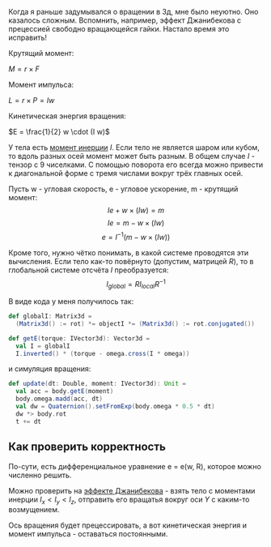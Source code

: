 Когда я раньше задумывался о вращении в 3д, мне было неуютно. Оно казалось сложным. Вспомнить, например, эффект Джанибекова с прецессией свободно вращающейся гайки. Настало время это исправить!

Крутящий момент:

$M = r \times F$

Момент импульса:

$L = r \times P = I w$

Кинетическая энергия вращения:

$E = \frac{1}{2} w \cdot (I w)$



У тела есть [момент инерции](https://ru.wikipedia.org/wiki/%D0%9C%D0%BE%D0%BC%D0%B5%D0%BD%D1%82_%D0%B8%D0%BD%D0%B5%D1%80%D1%86%D0%B8%D0%B8) $I$. Если тело не является шаром или кубом, то вдоль разных осей момент может быть разным. В общем случае $I$ - тензор с 9 чиселками. С помощью поворота его всегда можно привести к диагональной форме с тремя числами вокруг трёх главных осей.

Пусть w - угловая скорость, e - угловое ускорение, m - крутящий момент:
$$I e + w \times (I w) = m$$
$$I e = m - w \times (I w) $$
$$e = I^{-1} (m - w \times (I w)) $$

Кроме того, нужно чётко понимать, в какой системе проводятся эти вычисления. Если тело как-то повёрнуто (допустим, матрицей $R$), то в глобальной системе отсчёта $I$ преобразуется: $$ I_{global} = R I_{local} R^{-1} $$

В виде кода у меня получилось так:

```scala
def globalI: Matrix3d =
  (Matrix3d() := rot) *= objectI *= (Matrix3d() := rot.conjugated())
```

```scala
def getE(torque: IVector3d): Vector3d =
  val I = globalI
  I.inverted() * (torque - omega.cross(I * omega))
```
и симуляция вращения:

```scala
def update(dt: Double, moment: IVector3d): Unit =
  val acc = body.getE(moment)
  body.omega.madd(acc, dt)
  val dw = Quaternion().setFromExp(body.omega * 0.5 * dt)
  dw *> body.rot
  t += dt
```


## Как проверить корректность

По-сути, есть дифференциальное уравнение e = e(w, R), которое можно численно решить.

Можно проверить на [эффекте Джанибекова](https://ru.wikipedia.org/wiki/%D0%AD%D1%84%D1%84%D0%B5%D0%BA%D1%82_%D0%94%D0%B6%D0%B0%D0%BD%D0%B8%D0%B1%D0%B5%D0%BA%D0%BE%D0%B2%D0%B0) - взять тело с моментами инерции $I_x < I_y < I_z$, отправить его вращатья вокруг оси $Y$ с каким-то возмущением.

Ось вращения будет прецессировать, а вот кинетическая энергия и момент импульса - оставаться постоянными.
